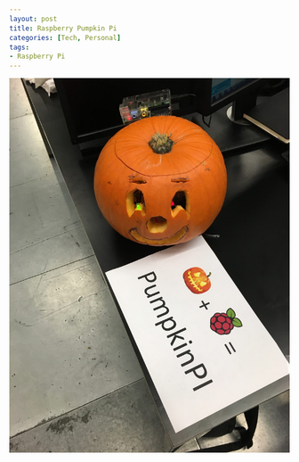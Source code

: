 ```yaml
---
layout: post
title: Raspberry Pumpkin Pi
categories: [Tech, Personal]
tags:
- Raspberry Pi
---
```


![Raspberry Pumpkin Pi](/assets/images/2016-03-01-raspberry-pumpkin-pi/raspberry-pumpkin-pi.jpg)
